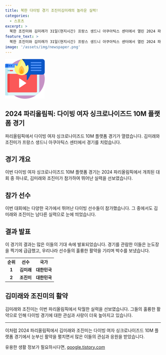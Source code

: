 ```yaml
---
title: 북한 다이빙 경기 조진미김미래의 놀라운 실력!
categories:
  - 스포츠
excerpt: >
  북한 조진미와 김미래가 31일(현지시간) 프랑스 생드니 아쿠아틱스 센터에서 열린 2024 파리올림픽 다이빙 여자 싱크로나이즈드 10M 플랫폼 경기를 펼치고 있다. 2024.7.31 생드니=올림픽 사진공동취재단/KO
feature_text: >
  북한 조진미와 김미래가 31일(현지시간) 프랑스 생드니 아쿠아틱스 센터에서 열린 2024 파리올림픽 다이빙 여자 싱크로나이즈드 10M 플랫폼 경기를 펼치고 있다. 2024.7.31 생드니=올림픽 사진공동취재단/KO
image: '/assets/img/newspaper.png'
---
```


<p><img src="/assets/img/news.png" alt="rentncar 속보" /></p>

<h2>2024 파리올림픽: 다이빙 여자 싱크로나이즈드 10M 플랫폼 경기</h2>

<p data-ke-size="size16">파리올림픽에서 다이빙 여자 싱크로나이즈드 10M 플랫폼 경기가 열렸습니다. 김미래와 조진미가 프랑스 생드니 아쿠아틱스 센터에서 경기를 치렀습니다.</p>

<h2 data-ke-size="size26">경기 개요</h2>

<p data-ke-size="size16">이번 다이빙 여자 싱크로나이즈드 10M 플랫폼 경기는 2024 파리올림픽에서 개최된 대회 중 하나로, 김미래와 조진미가 참가하여 뛰어난 실력을 선보였습니다.</p>

<h2 data-ke-size="size26">참가 선수</h2>

<p data-ke-size="size16">이번 대회에는 다양한 국가에서 뛰어난 다이빙 선수들이 참가했습니다. 그 중에서도 김미래와 조진미는 남다른 실력으로 눈에 띄었습니다.</p>

<h2 data-ke-size="size26">결과 발표</h2>

<p data-ke-size="size16">이 경기의 결과는 많은 이들의 기대 속에 발표되었습니다. 경기를 관람한 이들은 눈도장을 찍기에 급급했고, 우리나라 선수들의 훌륭한 활약을 기리며 박수를 보냈습니다.</p>

<table>
  <tr>
    <td style="text-align: center; height: 17px;"><b>순위</b></td>
    <td style="text-align: center; height: 17px;"><b>선수</b></td>
    <td style="text-align: center; height: 17px;"><b>국가</b></td>
  </tr>
  <tr>
    <td style="text-align: center; height: 17px;"><b>1</b></td>
    <td style="text-align: center; height: 17px;"><b>김미래</b></td>
    <td style="text-align: center; height: 17px;"><b>대한민국</b></td>
  </tr>
  <tr>
    <td style="text-align: center; height: 17px;"><b>2</b></td>
    <td style="text-align: center; height: 17px;"><b>조진미</b></td>
    <td style="text-align: center; height: 17px;"><b>대한민국</b></td>
  </tr>
</table>

<h2 data-ke-size="size26">김미래와 조진미의 활약</h2>

<p data-ke-size="size16">김미래와 조진미는 이번 파리올림픽에서 탁월한 실력을 선보였습니다. 그들의 훌륭한 활약으로 인해 다이빙 경기에 대한 관심과 사랑이 더욱 높아지고 있습니다.</p>

<hr>

<p data-ke-size="size16">이처럼 2024 파리올림픽에서 김미래와 조진미는 다이빙 여자 싱크로나이즈드 10M 플랫폼 경기에서 눈부신 활약을 펼치면서 많은 이들의 관심과 응원을 받았습니다.</p>
유용한 생활 정보가 필요하시다면, <a href="https://qoogle.tistory.com" rel="dofollow">qoogle.tistory.com</a>


